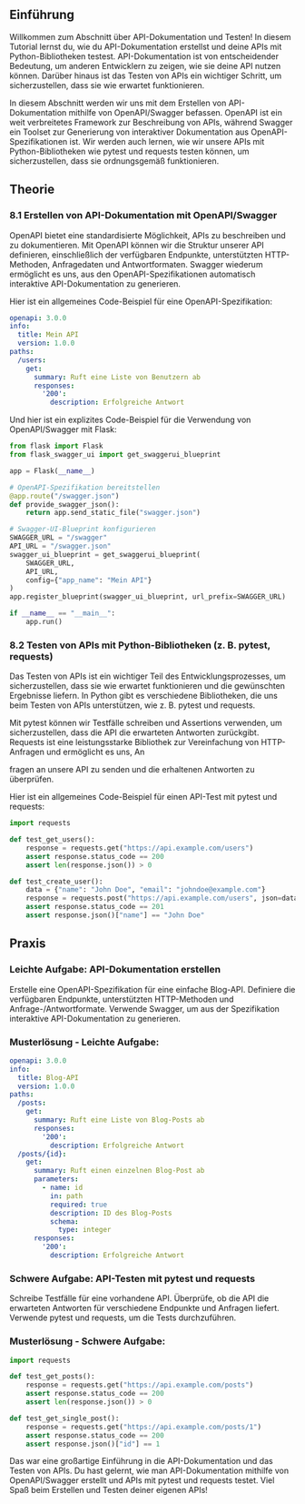 ## Einführung
Willkommen zum Abschnitt über API-Dokumentation und Testen! In diesem Tutorial lernst du, wie du API-Dokumentation erstellst und deine APIs mit Python-Bibliotheken testest. API-Dokumentation ist von entscheidender Bedeutung, um anderen Entwicklern zu zeigen, wie sie deine API nutzen können. Darüber hinaus ist das Testen von APIs ein wichtiger Schritt, um sicherzustellen, dass sie wie erwartet funktionieren.

In diesem Abschnitt werden wir uns mit dem Erstellen von API-Dokumentation mithilfe von OpenAPI/Swagger befassen. OpenAPI ist ein weit verbreitetes Framework zur Beschreibung von APIs, während Swagger ein Toolset zur Generierung von interaktiver Dokumentation aus OpenAPI-Spezifikationen ist. Wir werden auch lernen, wie wir unsere APIs mit Python-Bibliotheken wie pytest und requests testen können, um sicherzustellen, dass sie ordnungsgemäß funktionieren.

## Theorie

### 8.1 Erstellen von API-Dokumentation mit OpenAPI/Swagger
OpenAPI bietet eine standardisierte Möglichkeit, APIs zu beschreiben und zu dokumentieren. Mit OpenAPI können wir die Struktur unserer API definieren, einschließlich der verfügbaren Endpunkte, unterstützten HTTP-Methoden, Anfragedaten und Antwortformaten. Swagger wiederum ermöglicht es uns, aus den OpenAPI-Spezifikationen automatisch interaktive API-Dokumentation zu generieren.

Hier ist ein allgemeines Code-Beispiel für eine OpenAPI-Spezifikation:

```yaml
openapi: 3.0.0
info:
  title: Mein API
  version: 1.0.0
paths:
  /users:
    get:
      summary: Ruft eine Liste von Benutzern ab
      responses:
        '200':
          description: Erfolgreiche Antwort
```

Und hier ist ein explizites Code-Beispiel für die Verwendung von OpenAPI/Swagger mit Flask:

```python
from flask import Flask
from flask_swagger_ui import get_swaggerui_blueprint

app = Flask(__name__)

# OpenAPI-Spezifikation bereitstellen
@app.route("/swagger.json")
def provide_swagger_json():
    return app.send_static_file("swagger.json")

# Swagger-UI-Blueprint konfigurieren
SWAGGER_URL = "/swagger"
API_URL = "/swagger.json"
swagger_ui_blueprint = get_swaggerui_blueprint(
    SWAGGER_URL,
    API_URL,
    config={"app_name": "Mein API"}
)
app.register_blueprint(swagger_ui_blueprint, url_prefix=SWAGGER_URL)

if __name__ == "__main__":
    app.run()
```

### 8.2 Testen von APIs mit Python-Bibliotheken (z. B. pytest, requests)
Das Testen von APIs ist ein wichtiger Teil des Entwicklungsprozesses, um sicherzustellen, dass sie wie erwartet funktionieren und die gewünschten Ergebnisse liefern. In Python gibt es verschiedene Bibliotheken, die uns beim Testen von APIs unterstützen, wie z. B. pytest und requests.

Mit pytest können wir Testfälle schreiben und Assertions verwenden, um sicherzustellen, dass die API die erwarteten Antworten zurückgibt. Requests ist eine leistungsstarke Bibliothek zur Vereinfachung von HTTP-Anfragen und ermöglicht es uns, An

fragen an unsere API zu senden und die erhaltenen Antworten zu überprüfen.

Hier ist ein allgemeines Code-Beispiel für einen API-Test mit pytest und requests:

```python
import requests

def test_get_users():
    response = requests.get("https://api.example.com/users")
    assert response.status_code == 200
    assert len(response.json()) > 0

def test_create_user():
    data = {"name": "John Doe", "email": "johndoe@example.com"}
    response = requests.post("https://api.example.com/users", json=data)
    assert response.status_code == 201
    assert response.json()["name"] == "John Doe"
```

## Praxis

### Leichte Aufgabe: API-Dokumentation erstellen
Erstelle eine OpenAPI-Spezifikation für eine einfache Blog-API. Definiere die verfügbaren Endpunkte, unterstützten HTTP-Methoden und Anfrage-/Antwortformate. Verwende Swagger, um aus der Spezifikation interaktive API-Dokumentation zu generieren.

### Musterlösung - Leichte Aufgabe:
```yaml
openapi: 3.0.0
info:
  title: Blog-API
  version: 1.0.0
paths:
  /posts:
    get:
      summary: Ruft eine Liste von Blog-Posts ab
      responses:
        '200':
          description: Erfolgreiche Antwort
  /posts/{id}:
    get:
      summary: Ruft einen einzelnen Blog-Post ab
      parameters:
        - name: id
          in: path
          required: true
          description: ID des Blog-Posts
          schema:
            type: integer
      responses:
        '200':
          description: Erfolgreiche Antwort
```

### Schwere Aufgabe: API-Testen mit pytest und requests
Schreibe Testfälle für eine vorhandene API. Überprüfe, ob die API die erwarteten Antworten für verschiedene Endpunkte und Anfragen liefert. Verwende pytest und requests, um die Tests durchzuführen.

### Musterlösung - Schwere Aufgabe:
```python
import requests

def test_get_posts():
    response = requests.get("https://api.example.com/posts")
    assert response.status_code == 200
    assert len(response.json()) > 0

def test_get_single_post():
    response = requests.get("https://api.example.com/posts/1")
    assert response.status_code == 200
    assert response.json()["id"] == 1
```

Das war eine großartige Einführung in die API-Dokumentation und das Testen von APIs. Du hast gelernt, wie man API-Dokumentation mithilfe von OpenAPI/Swagger erstellt und APIs mit pytest und requests testet. Viel Spaß beim Erstellen und Testen deiner eigenen APIs!